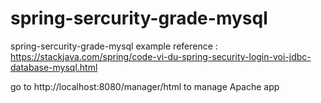 # spring-sercurity-grade-mysql
spring-sercurity-grade-mysql example
reference : https://stackjava.com/spring/code-vi-du-spring-security-login-voi-jdbc-database-mysql.html

go to http://localhost:8080/manager/html to manage Apache app

